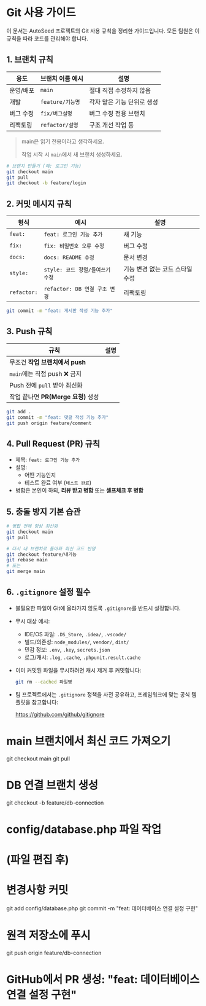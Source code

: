 # Git 사용 가이드

이 문서는 AutoSeed 프로젝트의 Git 사용 규칙을 정리한 가이드입니다. 모든 팀원은 이 규칙을 따라 코드를 관리해야 합니다.

## 1. 브랜치 규칙

| 용도 | 브랜치 이름 예시 | 설명 |
| --- | --- | --- |
| 운영/배포 | `main` | 절대 직접 수정하지 않음 |
| 개발 | `feature/기능명` | 각자 맡은 기능 단위로 생성 |
| 버그 수정 | `fix/버그설명` | 버그 수정 전용 브랜치 |
| 리팩토링 | `refactor/설명` | 구조 개선 작업 등 |

> main은 읽기 전용이라고 생각하세요.
> 
> 작업 시작 시 `main`에서 새 브랜치 생성하세요.

```bash
# 브랜치 만들기 (예: 로그인 기능)
git checkout main
git pull
git checkout -b feature/login
```

## 2. 커밋 메시지 규칙

| 형식 | 예시 | 설명 |
| --- | --- | --- |
| `feat:` | `feat: 로그인 기능 추가` | 새 기능 |
| `fix:` | `fix: 비밀번호 오류 수정` | 버그 수정 |
| `docs:` | `docs: README 수정` | 문서 변경 |
| `style:` | `style: 코드 정렬/들여쓰기 수정` | 기능 변경 없는 코드 스타일 수정 |
| `refactor:` | `refactor: DB 연결 구조 변경` | 리팩토링 |

```bash
git commit -m "feat: 게시판 작성 기능 추가"
```

## 3. Push 규칙

| 규칙 | 설명 |
| --- | --- |
| 무조건 **작업 브랜치에서 push** |  |
| `main`에는 직접 push ❌ 금지 |  |
| Push 전에 `pull` 받아 최신화 |  |
| 작업 끝나면 **PR(Merge 요청)** 생성 |  |

```bash
git add .
git commit -m "feat: 댓글 작성 기능 추가"
git push origin feature/comment
```

## 4. Pull Request (PR) 규칙

- 제목: `feat: 로그인 기능 추가`
- 설명:
    - 어떤 기능인지
    - 테스트 완료 여부 (`테스트 완료`)
- 병합은 본인이 하되, **리뷰 받고 병합** 또는 **셀프체크 후 병합**

## 5. 충돌 방지 기본 습관

```bash
# 병합 전에 항상 최신화
git checkout main
git pull

# 다시 내 브랜치로 돌아와 최신 코드 반영
git checkout feature/내기능
git rebase main
# 또는
git merge main
```

## 6. `.gitignore` 설정 필수

- 불필요한 파일이 Git에 올라가지 않도록 `.gitignore`를 반드시 설정합니다.
- 무시 대상 예시:
    - IDE/OS 파일: `.DS_Store`, `.idea/`, `.vscode/`
    - 빌드/의존성: `node_modules/`, `vendor/`, `dist/`
    - 민감 정보: `.env`, `.key`, `secrets.json`
    - 로그/캐시: `.log`, `.cache`, `.phpunit.result.cache`
- 이미 커밋된 파일을 무시하려면 캐시 제거 후 커밋합니다:
    
    ```bash
    git rm --cached 파일명
    ```
    
- 팀 프로젝트에서는 `.gitignore` 정책을 사전 공유하고, 프레임워크에 맞는 공식 템플릿을 참고합니다:
    
    https://github.com/github/gitignore 

# main 브랜치에서 최신 코드 가져오기
git checkout main
git pull

# DB 연결 브랜치 생성
git checkout -b feature/db-connection

# config/database.php 파일 작업
# (파일 편집 후)

# 변경사항 커밋
git add config/database.php
git commit -m "feat: 데이터베이스 연결 설정 구현"

# 원격 저장소에 푸시
git push origin feature/db-connection

# GitHub에서 PR 생성: "feat: 데이터베이스 연결 설정 구현"
